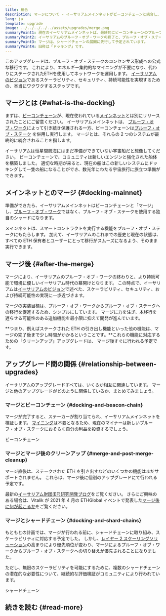 ```yaml
---
title: 統合
description: マージについて - イーサリアムメインネットがビーコンチェーンと統合し、プルーフ・オブ・ステークシステムの実現
lang: ja
template: upgrade
image: ../../../../../assets/upgrades/merge.png
summaryPoint1: 現在のイーサリアムメインネットは、最終的にビーコンチェーンのプルーフ・オブ・ステークシステムと「マージ(統合)」されます。
summaryPoint2: イーサリアムのプルーフ・オブ・ワークの終了と、プルーフ・オブ・ステークへの完全な移行がこれで完了します。
summaryPoint3: マージは、シャードチェーンの展開に先行して予定されています。
summaryPoint4: 旧称は「ドッキング」です。
---
```


<UpgradeStatus dateKey="page-upgrades-merge-date">
  このアップグレードは、プルーフ・オブ・ステークのコンセンサス形成への公式な移行です。 これにより、エネルギー集約的なマイニングが不要になり、代わりにステークされたETHを使用してネットワークを運用します。 <a href="/upgrades/vision/">イーサリアムのビジョン</a>であるスケーラビリティ、セキュリティ、持続可能性を実現するための、本当にワクワクするステップです。
</UpgradeStatus>

## マージとは {#what-is-the-docking}

まずは、[ビーコンチェーン](/upgrades/beacon-chain/)が、現在使われている[メインネット](/glossary/#mainnet)とは別にリリースされたことにご留意ください。 イーサリアムメインネットは、 [プルーフ・オブ・ワーク](/developers/docs/consensus-mechanisms/pow/)によって引き続き保護される一方、ビーコンチェーンは[プルーフ・オブ・ステーク](/developers/docs/consensus-mechanisms/pos/) を併用し実行します。 マージとは、それらの 2 つのシステムが最終的に統合されることを指します。

イーサリアムは恒星間航海にはまだ準備ができていない宇宙船だと想像してください。 ビーコンチェーンで、コミュニティは新しいエンジンと強化された船体を構築しました。 適切な時期が来ると、現在の船はこの新しいシステムにドッキングして一隻の船になることができ、数光年にわたる宇宙旅行に旅立つ準備ができます。

## メインネットとのマージ {#docking-mainnet}

準備ができたら、イーサリアムメインネットはビーコンチェーンと「マージ」し、[プルーフ・オブ・ワーク](/developers/docs/consensus-mechanisms/pow/)ではなく、プルーフ・オブ・ステークを使用する独自のシャードになります。

メインネットは、スマートコントラクトを実行する機能をプルーフ・オブ・ステークにもたらします。 加えて、イーサリアムのこれまでの歴史と現在の状態は、すべての ETH 保有者とユーザーにとって移行がスムーズになるよう、そのまま実行できます。

## マージ後 {#after-the-merge}

マージにより、イーサリアムのプルーフ・オブ・ワークの終わりと、より持続可能で環境に優しいイーサリアム時代の幕開けとなります。 この時点で、イーサリアムは[イーサリアムのビジョン](/upgrades/vision/)で述べた、スケーラビリティ、セキュリティ、および持続可能性の実現に一歩近づきます。

マージの実装目標は、プルーフ・オブ・ワークからプルーフ・オブ・ステークへの移行を促進するため、シンプルにしています。 マージに力を注ぎ、本移行を遅らせる可能性のある追加機能を最小限に抑えて開発が進んでいます。

**つまり、例えばステークされた ETH の引き出し機能といった他の機能は、マージの完了後まで少し時間がかかるということです。**これらの機能に対応するための「クリーンアップ」アップグレードは、 マージ後すぐに行われる予定です。

## アップグレード間の関係 {#relationship-between-upgrades}

イーサリアムのアップグレードすべては、いくらか相互に関連しています。 マージと他のアップグレードがどのように関係しているか、まとめてみましょう。

### マージとビーコンチェーン {#docking-and-beacon-chain}

マージが完了すると、ステーカーが割り当てられ、イーサリアムメインネットを検証します。 [マイニング](/developers/docs/consensus-mechanisms/pow/mining/)は不要となるため、現在のマイナーは新しいプルーフ・オブ・ステークにおそらく自分の利益を投資するでしょう。

<ButtonLink to="/upgrades/beacon-chain/">
  ビーコンチェーン
</ButtonLink>

### マージとマージ後のクリーンアップ {#merge-and-post-merge-cleanup}

マージ直後は、ステークされた ETH を引き出すなどのいくつかの機能はまだサポートされません。 これらは、マージ後に個別のアップグレードにて行われる予定です。

最新の[イーサリアム財団(EF)研究開発ブログ](https://blog.ethereum.org/category/research-and-development/)をご覧ください。 さらにご興味のある場合は、Vitalik が 2021 年 4 月の ETHGlobal イベントで発表した[マージ後に何が起こるか](https://youtu.be/7ggwLccuN5s?t=101)をご覧ください。

### マージとシャードチェーン {#docking-and-shard-chains}

もともとの計画では、マージが行われる前に、シャードチェーンに取り組み、スケーラビリティに対応する予定でした。 しかし、[レイヤー 2 スケーリングソリューション](/developers/docs/scaling/#layer-2-scaling)の高まりにより優先順位が変わり、マージによるプルーフ・オブ・ワークからプルーフ・オブ・ステークへの切り替えが優先されることになりました。

ただし、無限のスケーラビリティを可能にするために、複数のシャードチェーンの潜在的な必要性について、継続的な評価検証がコミュニティにより行われています。

<ButtonLink to="/upgrades/sharding/">
  シャードチェーン
</ButtonLink>

## 続きを読む {#read-more}

<MergeArticleList />
